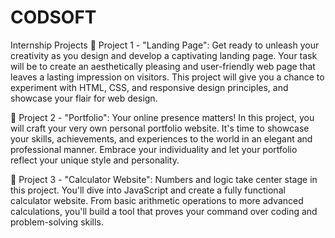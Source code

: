 # CODSOFT
Internship Projects
📄 Project 1 - "Landing Page":
Get ready to unleash your creativity as you design and develop a captivating landing page. Your task will be to create an aesthetically pleasing and user-friendly web page that leaves a lasting impression on visitors. This project will give you a chance to experiment with HTML, CSS, and responsive design principles, and showcase your flair for web design.

📁 Project 2 - "Portfolio":
Your online presence matters! In this project, you will craft your very own personal portfolio website. It's time to showcase your skills, achievements, and experiences to the world in an elegant and professional manner. Embrace your individuality and let your portfolio reflect your unique style and personality.

🧮 Project 3 - "Calculator Website":
Numbers and logic take center stage in this project. You'll dive into JavaScript and create a fully functional calculator website. From basic arithmetic operations to more advanced calculations, you'll build a tool that proves your command over coding and problem-solving skills.
